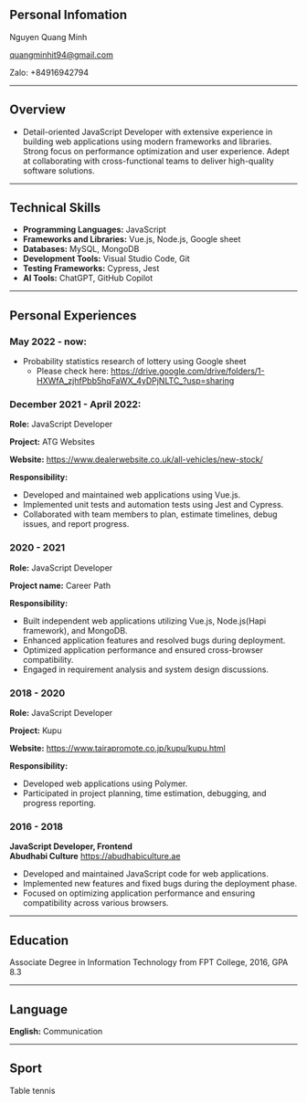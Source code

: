 ## Personal Infomation
Nguyen Quang Minh

quangminhit94@gmail.com

Zalo: +84916942794

---

## Overview

- Detail-oriented JavaScript Developer with extensive experience in building web applications using modern frameworks and libraries. Strong focus on performance optimization and user experience. Adept at collaborating with cross-functional teams to deliver high-quality software solutions.
---

## Technical Skills

- **Programming Languages:** JavaScript
- **Frameworks and Libraries:** Vue.js, Node.js, Google sheet
- **Databases:** MySQL, MongoDB  
- **Development Tools:** Visual Studio Code, Git  
- **Testing Frameworks:** Cypress, Jest  
- **AI Tools:** ChatGPT, GitHub Copilot  

---

## Personal Experiences
### May 2022 - now:
- Probability statistics research of lottery using Google sheet
  - Please check here: https://drive.google.com/drive/folders/1-HXWfA_zjhfPbb5hqFaWX_4yDPjNLTC_?usp=sharing

### December 2021 - April 2022:
**Role:** JavaScript Developer

**Project:** ATG Websites 

**Website:** https://www.dealerwebsite.co.uk/all-vehicles/new-stock/

**Responsibility:**
- Developed and maintained web applications using Vue.js.  
- Implemented unit tests and automation tests using Jest and Cypress.  
- Collaborated with team members to plan, estimate timelines, debug issues, and report progress.

### 2020 - 2021

**Role:** JavaScript Developer

**Project name:**  Career Path

**Responsibility:**
- Built independent web applications utilizing Vue.js, Node.js(Hapi framework), and MongoDB.  
- Enhanced application features and resolved bugs during deployment.  
- Optimized application performance and ensured cross-browser compatibility.  
- Engaged in requirement analysis and system design discussions.

### 2018 - 2020  
**Role:** JavaScript Developer

**Project:** Kupu

**Website:** https://www.tairapromote.co.jp/kupu/kupu.html

**Responsibility:**

- Developed web applications using Polymer.  
- Participated in project planning, time estimation, debugging, and progress reporting.

### 2016 - 2018
**JavaScript Developer, Frontend**  
**Abudhabi Culture**  https://abudhabiculture.ae

- Developed and maintained JavaScript code for web applications.  
- Implemented new features and fixed bugs during the deployment phase.  
- Focused on optimizing application performance and ensuring compatibility across various browsers.

---

## Education

Associate Degree in Information Technology from FPT College, 2016, GPA 8.3

---

## Language 

**English:** Communication

---

## Sport
Table tennis
